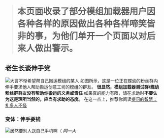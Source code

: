 > # 本页面收录了部分模组加载器用户因各种各样的原因做出各种各样啼笑皆非的事，为他们单开一个页面以对后来人做出警示。

## 老生长谈伸手党 ##
![大言不惭希望帮自己搬运模组的某人](shenshoudang.jpg "并没有说是谁")
如图所示，这是一位正在蝶幼的粉丝群内伸手要求他人帮助搬运创意工坊的模组的群友。
**很显然，模组加载器测试群/蝶幼粉丝群群友没有帮助你搬运的义务或责任**
如果真的能力有限，请在求助时**不要认为这是理所当然的，应当有求助的态度。**
在这一点上，推荐你阅读[提问的智慧：礼多人不怪](https://lug.ustc.edu.cn/wiki/doc/smart-questions/#%E7%A4%BC%E5%A4%9A%E4%BA%BA%E4%B8%8D%E6%80%AA%E8%80%8C%E4%B8%94%E6%9C%89%E6%97%B6%E8%BF%98%E5%BE%88%E6%9C%89%E5%B8%AE%E5%8A%A9 "提问的智慧：礼多人不怪，而且有时还很有帮助")
### 变体：伸手要钱 ###
![居然要别人送自己手机啊（](伸手要钱 "居然要别人送自己手机啊（")
 *~~同一人~~*